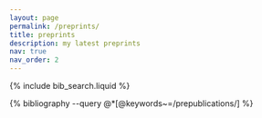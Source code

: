 ```yaml
---
layout: page
permalink: /preprints/
title: preprints
description: my latest preprints
nav: true
nav_order: 2
---
```


<!-- _pages/preprint.md -->

<!-- Bibsearch Feature -->

{% include bib_search.liquid %}

<div class="publications">

{% bibliography --query @*[@keywords~=/prepublications/] %}

</div>
